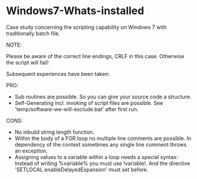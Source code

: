 Windows7-Whats-installed
========================

Case study concerning the scripting capability on Windows 7 with traditionally batch file.

NOTE:

  Please be aware of the correct line endings, CRLF in this case.
  Otherwise the script will fail!

Subsequent experiences have been taken:

PRO:
* Sub routines are possible. So you can give your source code a structure.
* Self-Generating incl. invoking of script files are possible. See 'temp/software-we-will-exclude.bat' after first run.


CONS:
* No inbuild string length function.
* Within the body of a FOR loop no multiple line comments are possible.
  In dependency of the context sometimes any single line comment throws an exception.
* Assigning values to a variable within a loop needs a special syntax:
  Instead of writing
  	%variable%
  you must use
    !variable!.
  And the directive 'SETLOCAL enableDelayedExpansion' must set before.

